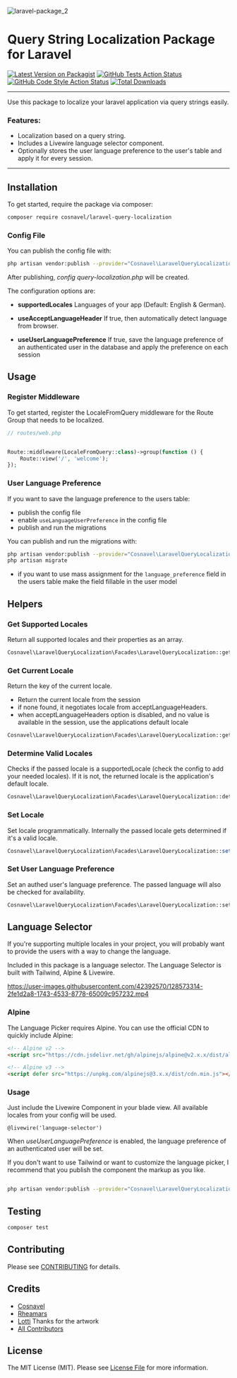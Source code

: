 ![laravel-package_2](https://user-images.githubusercontent.com/42392570/128426801-fe9ad4cc-1063-4fb3-9e0e-62a5e9dfaaf2.png)
# Query String Localization Package for Laravel

[![Latest Version on Packagist](https://img.shields.io/packagist/v/cosnavel/laravel-query-localization.svg?style=flat-square)](https://packagist.org/packages/cosnavel/laravel-query-localization)
[![GitHub Tests Action Status](https://img.shields.io/github/workflow/status/cosnavel/laravel-query-localization/run-tests?label=tests)](https://github.com/cosnavel/laravel-query-localization/actions?query=workflow%3Arun-tests+branch%3Amain)
[![GitHub Code Style Action Status](https://img.shields.io/github/workflow/status/cosnavel/laravel-query-localization/Check%20&%20fix%20styling?label=code%20style)](https://github.com/cosnavel/laravel-query-localization/actions?query=workflow%3A"Check+%26+fix+styling"+branch%3Amain)
[![Total Downloads](https://img.shields.io/packagist/dt/cosnavel/laravel-query-localization.svg?style=flat-square)](https://packagist.org/packages/cosnavel/laravel-query-localization)

---

Use this package to localize your laravel application via query strings easily.

### Features:

- Localization based on a query string.
- Includes a Livewire language selector component.
- Optionally stores the user language preference to the user's table and apply it for every session.


---

## Installation

To get started, require the package via composer:

```bash
composer require cosnavel/laravel-query-localization
```


### Config File

You can publish the config file with:
```bash
php artisan vendor:publish --provider="Cosnavel\LaravelQueryLocalization\LaravelQueryLocalizationServiceProvider" --tag="laravel-query-localization-config"
```

After publishing, *config query-localization.php* will be created.

The configuration options are:

- **supportedLocales** Languages of your app (Default: English & German).

- **useAcceptLanguageHeader** If true, then automatically detect language from browser.


- **useUserLanguagePreference** If true, save the language preference of an authenticated user in the database and apply the preference on each session

## Usage

### Register Middleware

To get started, register the LocaleFromQuery middleware for the Route Group that needs to be localized.

```php
// routes/web.php


Route::middleware(LocaleFromQuery::class)->group(function () {
    Route::view('/', 'welcome');
});
```


### User Language Preference


If you want to save the language preference to the users table:

- publish the config file
- enable ```useLanguageUserPreference``` in the config file
- publish and run the migrations

You can publish and run the migrations with:

```bash
php artisan vendor:publish --provider="Cosnavel\LaravelQueryLocalization\LaravelQueryLocalizationServiceProvider" --tag="query-localization-migrations"
php artisan migrate
```

- if you want to use mass assignment for the ```language_preference``` field in the users table make the field fillable in the user model



## Helpers

### Get Supported Locales

Return all supported locales and their properties as an array.

```php
Cosnavel\LaravelQueryLocalization\Facades\LaravelQueryLocalization::getSupportedLocales();
```

### Get Current Locale

Return the key of the current locale.
- Return the current locale from the session
- if none found, it negotiates locale from acceptLanguageHeaders.
- when acceptLanguageHeaders option is disabled, and no value is available in the session, use the applications default locale

```php
Cosnavel\LaravelQueryLocalization\Facades\LaravelQueryLocalization::getCurrentLocale();
```

### Determine Valid Locales

Checks if the passed locale is a supportedLocale (check the config to add your needed locales). If it is not, the returned locale is the application's default locale.

```php
Cosnavel\LaravelQueryLocalization\Facades\LaravelQueryLocalization::determineValidLanguage('en');
```

### Set Locale

Set locale programmatically. Internally the passed locale gets determined if it's a valid locale.

```php
Cosnavel\LaravelQueryLocalization\Facades\LaravelQueryLocalization::setLocale('en');
```
### Set User Language Preference

Set an authed user's language preference. The passed language will also be checked for availability.

```php
Cosnavel\LaravelQueryLocalization\Facades\LaravelQueryLocalization::setUserLanguagePreference('en');
```



## Language Selector

If you're supporting multiple locales in your project, you will probably want to provide the users with a way to change the language.

Included in this package is a language selector. The Language Selector is built with Tailwind, Alpine & Livewire.




https://user-images.githubusercontent.com/42392570/128573314-2fe1d2a8-1743-4533-8778-65009c957232.mp4





### Alpine
The Language Picker requires Alpine. You can use the official CDN to quickly include Alpine:

```html
<!-- Alpine v2 -->
<script src="https://cdn.jsdelivr.net/gh/alpinejs/alpine@v2.x.x/dist/alpine.min.js" defer></script>

<!-- Alpine v3 -->
<script defer src="https://unpkg.com/alpinejs@3.x.x/dist/cdn.min.js"></script>

```

### Usage

Just include the Livewire Component in your blade view. All available locales from your config will be used.

 ```blade
 @livewire('language-selector')
 ```
 When *useUserLanguagePreference* is enabled, the language preference of an authenticated user will be set.


If you don't want to use Tailwind or want to customize the language picker, I recommend that you publish the component the markup as you like.

```bash

php artisan vendor:publish --provider="Cosnavel\LaravelQueryLocalization\LaravelQueryLocalizationServiceProvider" --tag="query-localization-views"

```


## Testing

```bash
composer test
```


## Contributing

Please see [CONTRIBUTING](.github/CONTRIBUTING.md) for details.

## Credits

- [Cosnavel](https://github.com/Cosnavel)
- [Rheamars](https://github.com/Rheamars)
- [Lotti](https://twitter.com/CharlotteZaspel) Thanks for the artwork
- [All Contributors](../../contributors)

## License

The MIT License (MIT). Please see [License File](LICENSE.md) for more information.
